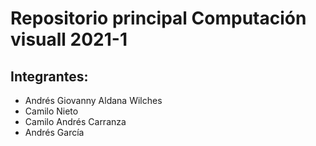 # Repositorio principal Computación visuall 2021-1

## Integrantes:
* Andrés Giovanny Aldana Wilches
* Camilo Nieto
* Camilo Andrés Carranza
* Andrés García
